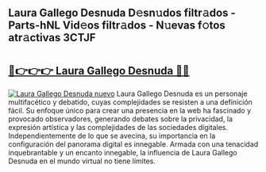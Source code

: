 ## Laura Gallego Desnuda D𝚎sn𝚞dos filtr𝚊dos - Parts-hNL Vid𝚎os filtr𝚊dos - N𝚞evas f𝚘tos atr𝚊ctivas 3CTJF

# <h2><a href="http://mb1y8r.tromn.icu/?c=Laura+Gallego+Desnuda">🔗👉👉👉 Laura Gallego Desnuda 🔗🔗</a></h2>

[![Laura Gallego Desnuda nuevo](https://i.imgur.com/pEAQMta.gif)](http://mb1y8r.tromn.icu/?c=Laura+Gallego+Desnuda)
Laura Gallego Desnuda es un personaje multifacético y debatido, cuyas complejidades se resisten a una definición fácil.  Su enfoque único para crear una presencia en la web ha fascinado y provocado observadores, generando debates sobre la privacidad, la expresión artística y las complejidades de las sociedades digitales. Independientemente de lo que se avecina, su importancia en la configuración del panorama digital es innegable. Armada con una tenacidad inquebrantable y un encanto innegable, la influencia de Laura Gallego Desnuda en el mundo virtual no tiene límites.
